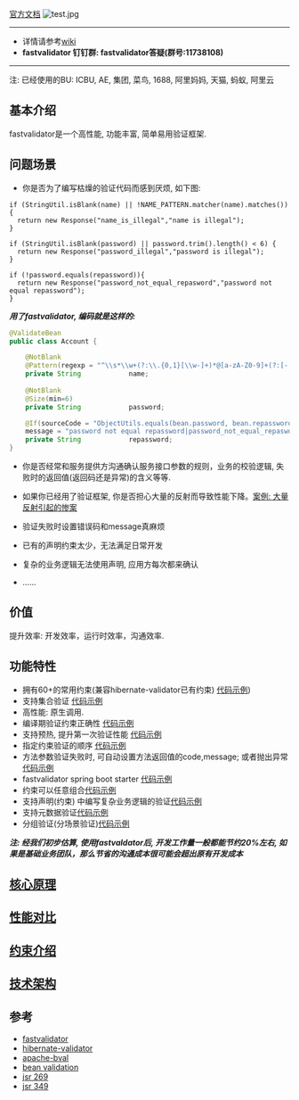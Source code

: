 [官方文档](http://site.alibaba.net/ae-wsmobile/fastvalidator-document/)
![test.jpg](http://ata2-img.cn-hangzhou.img-pub.aliyun-inc.com/221293287a54e26303642fbed38aea87.jpg)

-----------

* 详情请参考[wiki](http://site.alibaba.net/ae-wsmobile/fastvalidator-document/index.html)
* **fastvalidator 钉钉群: fastvalidator答疑(群号:11738108)**

-------------

注: 已经使用的BU: ICBU, AE, 集团, 菜鸟, 1688, 阿里妈妈, 天猫, 蚂蚁, 阿里云

## 基本介绍
fastvalidator是一个高性能, 功能丰富, 简单易用验证框架.


## 问题场景

* 你是否为了编写枯燥的验证代码而感到厌烦, 如下图:

```
if (StringUtil.isBlank(name) || !NAME_PATTERN.matcher(name).matches()) {
  return new Response("name_is_illegal","name is illegal");
}

if (StringUtil.isBlank(password) || password.trim().length() < 6) {
  return new Response("password_illegal","password is illegal");
}

if (!password.equals(repassword)){
  return new Response("password_not_equal_repasword","password not equal repassword");
}
```


***用了fastvalidator, 编码就是这样的:***

```java
@ValidateBean
public class Account {

    @NotBlank
    @Pattern(regexp = "^\\s*\\w+(?:\\.{0,1}[\\w-]+)*@[a-zA-Z0-9]+(?:[-.][a-zA-Z0-9]+)*\\.[a-zA-Z]+\\s*$")
    private String            name;
    
    @NotBlank
    @Size(min=6) 
    private String            password;

    @If(sourceCode = "ObjectUtils.equals(bean.password, bean.repassword)", 
    message = "password not equal repassword|password_not_equal_repasword")
    private String            repassword;
}
```

* 你是否经常和服务提供方沟通确认服务接口参数的规则，业务的校验逻辑, 失败时的返回值(返回码还是异常)的含义等等.

* 如果你已经用了验证框架, 你是否担心大量的反射而导致性能下降。[案例: 大量反射引起的惨案](http://www.atatech.org/articles/70280?flag_data_from=headline)

* 验证失败时设置错误码和message真麻烦

* 已有的声明约束太少，无法满足日常开发

* 复杂的业务逻辑无法使用声明, 应用方每次都来确认

* ......

## 价值
提升效率: 开发效率，运行时效率，沟通效率.

## 功能特性
* 拥有60+的常用约束(兼容hibernate-validator已有约束) [代码示例](http://www.atatech.org/articles/68843#combination))
* 支持集合验证 [代码示例](http://www.atatech.org/articles/68843#collection)
* 高性能: 原生调用. 
* 编译期验证约束正确性 [代码示例](http://www.atatech.org/articles/68843#compile_error)
* 支持预热, 提升第一次验证性能 [代码示例](http://www.atatech.org/articles/70089#warmup)
* 指定约束验证的顺序 [代码示例](http://www.atatech.org/articles/68843#sort)
* 方法参数验证失败时, 可自动设置方法返回值的code,message; 或者抛出异常 [代码示例](http://www.atatech.org/articles/68843#code)
* fastvalidator spring boot starter  [代码示例](http://www.atatech.org/articles/70089#springboot)
* 约束可以任意组合[代码示例](http://www.atatech.org/articles/68843#in)
* 支持声明(约束) 中编写复杂业务逻辑的验证[代码示例](https://www.atatech.org/articles/68843#conditional)
* 支持元数据验证[代码示例](http://www.atatech.org/articles/73346)
* 分组验证(分场景验证)[代码示例](https://www.atatech.org/articles/68843#group)

***注: 经我们初步估算, 使用fastvaldator后, 开发工作量一般都能节约20%左右, 如果是基础业务团队，那么节省的沟通成本很可能会超出原有开发成本***



## [核心原理](http://site.alibaba.net/ae-wsmobile/fastvalidator-document/intr/principle.html)

## [性能对比](http://site.alibaba.net/ae-wsmobile/fastvalidator-document/intr/performance.html)

## [约束介绍](http://site.alibaba.net/ae-wsmobile/fastvalidator-document/intr/constraints.html)

## [技术架构](http://site.alibaba.net/ae-wsmobile/fastvalidator-document/intr/architecture.html)



## 参考
* [fastvalidator](/README.md)
* [hibernate-validator](http://hibernate.org/validator/)
* [apache-bval](http://bval.apache.org/)
* [bean validation](http://beanvalidation.org/)
* [jsr 269](https://www.jcp.org/en/jsr/detail?id=269)
* [jsr 349](https://jcp.org/en/jsr/detail?id=349)
